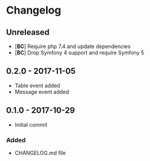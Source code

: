 # Changelog

<!-- There is always Unreleased section on the top. Subsections (Added, Changed, Fixed, Removed) should be added as needed. -->
## Unreleased
- [**BC**] Require php 7.4 and update dependencies
- [**BC**] Drop Symfony 4 support and require Symfony 5

## 0.2.0 - 2017-11-05
- Table event added
- Message event added

## 0.1.0 - 2017-10-29
- Initial commit

### Added
- CHANGELOG.md file
